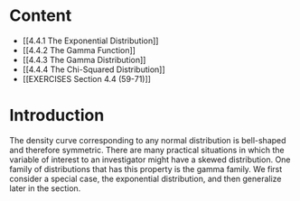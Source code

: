 # Content
- [[4.4.1 The Exponential Distribution]]
- [[4.4.2 The Gamma Function]]
- [[4.4.3 The Gamma Distribution]]
- [[4.4.4 The Chi-Squared Distribution]]
- [[EXERCISES Section 4.4 (59-71)]]
# Introduction
The density curve corresponding to any normal distribution is bell-shaped and therefore symmetric. There are many practical situations in which the variable of interest to an investigator might have a skewed distribution. One family of distributions that has this property is the gamma family. We first consider a special case, the exponential distribution, and then generalize later in the section.
